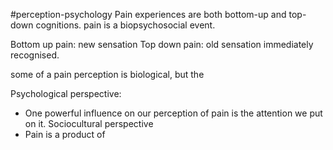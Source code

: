 #perception-psychology 
Pain experiences are both bottom-up and top-down cognitions. pain is a biopsychosocial event. 

Bottom up pain: new sensation
Top down pain: old sensation immediately recognised. 

some of a pain perception is biological, but the 

Psychological perspective:
- One powerful influence on our perception of pain is the attention we put on it.
Sociocultural perspective
- Pain is a product of 
